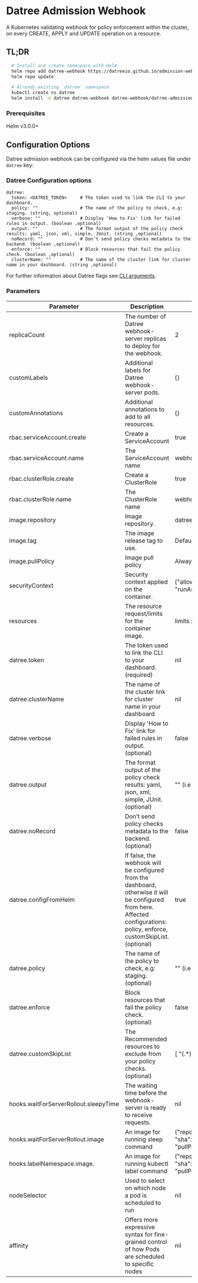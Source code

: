 # Datree Admission Webhook

A Kubernetes validating webhook for policy enforcement within the cluster, on every CREATE, APPLY and UPDATE operation
on a resource.

## TL;DR

```bash
  # Install and create namespace with Helm
  helm repo add datree-webhook https://datreeio.github.io/admission-webhook-datree/
  helm repo update

  # Already existing `datree` namespace
  kubectl create ns datree
  helm install -n datree datree-webhook datree-webhook/datree-admission-webhook --set datree.token=<DATREE_TOKEN>
```

### Prerequisites

Helm v3.0.0+

## Configuration Options

Datree admission webhook can be configured via the helm values file under `datree` key:

### Datree Configuration options

```
datree:
  token: <DATREE_TOKEN>     # The token used to link the CLI to your dashboard.
  policy: ""                # The name of the policy to check, e.g: staging. (string, optional)
  verbose: ""               # Display 'How to Fix' link for failed rules in output. (boolean ,optional)
  output: ""                # The format output of the policy check results: yaml, json, xml, simple, JUnit. (string ,optional)
  noRecord: ""              # Don’t send policy checks metadata to the backend. (boolean ,optional)
  enforce: ""               # Block resources that fail the policy check. (boolean ,optional)
  clusterName: ""           # The name of the cluster link for cluster name in your dashboard. (string ,optional)
```

For further information about Datree flags see [CLI arguments](https://hub.datree.io/setup/cli-arguments).

### Parameters

| Parameter                             | Description                                                                                                                                                                  | Default                                                                                                                                   |
|---------------------------------------|------------------------------------------------------------------------------------------------------------------------------------------------------------------------------|-------------------------------------------------------------------------------------------------------------------------------------------|
| replicaCount                          | The number of Datree webhook-server replicas to deploy for the webhook.                                                                                                      | 2                                                                                                                                         |
| customLabels                          | Additional labels for Datree webhook-server pods.                                                                                                                            | {}                                                                                                                                        |
| customAnnotations                     | Additional annotations to add to all resources.                                                                                                                              | {}                                                                                                                                        |
| rbac.serviceAccount.create            | Create a ServiceAccount                                                                                                                                                      | true                                                                                                                                      |
| rbac.serviceAccount.name              | The ServiceAccount name                                                                                                                                                      | webhook-server-datree                                                                                                                     |
| rbac.clusterRole.create               | Create a ClusterRole                                                                                                                                                         | true                                                                                                                                      |
| rbac.clusterRole.name                 | The ClusterRole name                                                                                                                                                         | webhook-server-datree                                                                                                                     |
| image.repository                      | Image repository.                                                                                                                                                            | datree/admission-webhook                                                                                                                  |
| image.tag                             | The image release tag to use.                                                                                                                                                | Defaults to Chart appVersion                                                                                                              |
| image.pullPolicy                      | Image pull policy                                                                                                                                                            | Always                                                                                                                                    |
| securityContext                       | Security context applied on the container.                                                                                                                                   | {"allowPrivilegeEscalation":false,"readOnlyRootFilesystem":true, "runAsNonRoot":true, "runAsUser":25000}                                  |
| resources                             | The resource request/limits for the container image.                                                                                                                         | limits :cpu: 1000m, memory: 512Mi requests: cpu:100m, memory:256Mi                                                                        |
| datree.token                          | The token used to link the CLI to your dashboard. (required)                                                                                                                 | nil                                                                                                                                       |
| datree.clusterName                    | The name of the cluster link for cluster name in your dashboard                                                                                                              | nil                                                                                                                                       |
| datree.verbose                        | Display 'How to Fix' link for failed rules in output. (optional)                                                                                                             | false                                                                                                                                     |
| datree.output                         | The format output of the policy check results: yaml, json, xml, simple, JUnit. (optional)                                                                                    | "" (i.e beautiful😊)                                                                                                                      |
| datree.noRecord                       | Don’t send policy checks metadata to the backend. (optional)                                                                                                                 | false                                                                                                                                     |
| datree.configFromHelm                 | If false, the webhook will be configured from the dashboard, otherwise it will be configured from here. Affected configurations: policy, enforce, customSkipList. (optional) | true                                                                                                                                      |
| datree.policy                         | The name of the policy to check, e.g: staging. (optional)                                                                                                                    | "" (i.e "default")                                                                                                                        |
| datree.enforce                        | Block resources that fail the policy check. (optional)                                                                                                                       | false                                                                                                                                     |
| datree.customSkipList                 | The Recommended resources to exclude from your policy checks. (optional)                                                                                                     | [ "(.\*);(.\*);(^aws-node.*)" ]                                                                                                           |
| hooks.waitForServerRollout.sleepyTime | The waiting time before the webhook-server is ready to receive requests.                                                                                                     | nil                                                                                                                                       |
| hooks.waitForServerRollout.image      | An image for running sleep command                                                                                                                                           | {"repository": "alpine", "sha":"sha256:1304f174557314a7ed9eddb4eab12fed12cb0cd9809e4c28f29af86979a3c870", "pullPolicy":"Always"}          |
| hooks.labelNamespace.image.           | An image for running kubectl label command                                                                                                                                   | {"repository": "bitnami/kubectl", "sha":"sha256:d3c17f1dc6e665dcc78e8c14a83ae630bc3d65b07ea11c5f1a012c2c6786d039", "pullPolicy":"Always"} |
| nodeSelector                          | Used to select on which node a pod is scheduled to run                                                                                                                       | nil                                                                                                                                       |
| affinity                              | Offers more expressive syntax for fine-grained control of how Pods are scheduled to specific nodes                                                                           | nil                                                                                                                                       |
